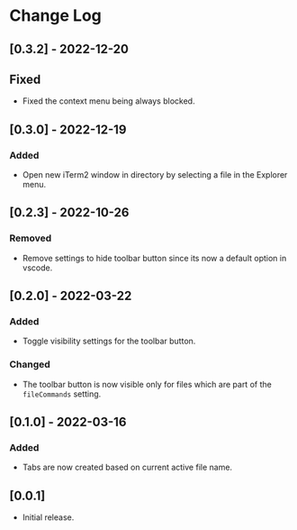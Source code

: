 # Change Log

## [0.3.2] - 2022-12-20

## Fixed

- Fixed the context menu being always blocked.

## [0.3.0] - 2022-12-19

### Added

- Open new iTerm2 window in directory by selecting a file in the Explorer menu.

## [0.2.3] - 2022-10-26

### Removed

- Remove settings to hide toolbar button since its now a default option in vscode.

## [0.2.0] - 2022-03-22

### Added

- Toggle visibility settings for the toolbar button.

### Changed

- The toolbar button is now visible only for files which are part of the `fileCommands` setting.

## [0.1.0] - 2022-03-16

### Added

- Tabs are now created based on current active file name.

## [0.0.1]

- Initial release.
